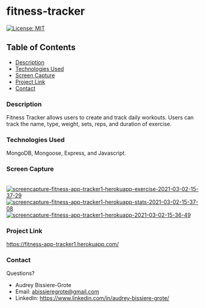 # fitness-tracker
[![License: MIT](https://img.shields.io/badge/License-MIT-yellow.svg)](https://opensource.org/licenses/MIT)

## Table of Contents
* [Description](#description)
* [Technologies Used](#technologies-used)
* [Screen Capture](#Screen-Capture)
* [Project Link](#project-Link)
* [Contact](#contact)


### Description 
 Fitness Tracker allows users to create and track daily workouts. Users can track the name, type, weight, sets, reps, and duration of exercise. 

### Technologies Used
MongoDB, Mongoose, Express, and Javascript. 

### Screen Capture
<br>
<a href="https://ibb.co/YLKT81H"><img src="https://i.ibb.co/YLKT81H/screencapture-fitness-app-tracker1-herokuapp-exercise-2021-03-02-15-37-29.png" alt="screencapture-fitness-app-tracker1-herokuapp-exercise-2021-03-02-15-37-29" border="0"></a>
<br>
<a href="https://ibb.co/FWRD10J"><img src="https://i.ibb.co/FWRD10J/screencapture-fitness-app-tracker1-herokuapp-stats-2021-03-02-15-37-08.png" alt="screencapture-fitness-app-tracker1-herokuapp-stats-2021-03-02-15-37-08" border="0"></a>
<br>
<a href="https://ibb.co/5MMK9S9"><img src="https://i.ibb.co/5MMK9S9/screencapture-fitness-app-tracker1-herokuapp-2021-03-02-15-36-49.png" alt="screencapture-fitness-app-tracker1-herokuapp-2021-03-02-15-36-49" border="0"></a>

### Project Link
https://fitness-app-tracker1.herokuapp.com/

### Contact 
Questions? 

* Audrey Bissiere-Grote
* Email: abissieregrote@gmail.com
* LinkedIn: https://www.linkedin.com/in/audrey-bissiere-grote/
